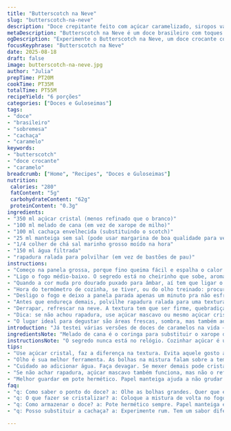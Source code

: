 ```yaml
---
title: "Butterscotch na Neve"
slug: "butterscotch-na-neve"
description: "Doce crepitante feito com açúcar caramelizado, siropos variados e um toque alcoólico. Mistura o doce do butterscotch tradicional com toque especial brasileiro. Textura firme que estala na boca, servido direto sobre a neve ou gelo. Receita reformulada para evitar erros comuns, substituindo ingredientes para adaptar a realidade brasileira. Processo que exige mais observação do que relógio, aprendendo a reconhecer sinais visuais e olfativos para parar o cozimento. Tradicional técnica de caramelização com alternativas para manteiga e álcool. Ideal para entusiasmar quem quer aventura na cozinha doce."
metaDescription: "Butterscotch na Neve é um doce brasileiro com toques de cachaça e rapadura. Aprenda a fazer essa delícia crocante, perfeita para um dia frio."
ogDescription: "Experimente o Butterscotch na Neve, um doce crocante com cachaça envelhecida e rapadura. A textura estaladiça é imperdível."
focusKeyphrase: "Butterscotch na Neve"
date: 2025-08-18
draft: false
image: butterscotch-na-neve.jpg
author: "Julia"
prepTime: PT20M
cookTime: PT35M
totalTime: PT55M
recipeYield: "6 porções"
categories: ["Doces e Guloseimas"]
tags:
- "doce"
- "brasileiro"
- "sobremesa"
- "cachaça"
- "caramelo"
keywords:
- "butterscotch"
- "doce crocante"
- "caramelo"
breadcrumb: ["Home", "Recipes", "Doces e Guloseimas"]
nutrition: 
 calories: "280"
 fatContent: "5g"
 carbohydrateContent: "62g"
 proteinContent: "0.3g"
ingredients:
- "350 ml açúcar cristal (menos refinado que o branco)"
- "100 ml melado de cana (em vez de xarope de milho)"
- "100 ml cachaça envelhecida (substituindo o scotch)"
- "25 ml manteiga sem sal (pode usar margarina de boa qualidade para versão vegana)"
- "1/4 colher de chá sal marinho grosso moído na hora"
- "150 ml água filtrada"
- "rapadura ralada para polvilhar (em vez de bastões de pau)"
instructions:
- "Começo na panela grossa, porque fino queima fácil e espalha o calor mal, tudo que não quer na caramelização. Coloco açúcar, melado, cachaça, manteiga e o sal antes da água. Misturo tudo na mão, sem pressa; nada precisa dissolver ainda."
- "Ligo o fogo médio-baixo. O segredo está no cheirinho que sobe, aroma doce de caramelo começando a formar e mudança da textura da mistura no fundo da panela – começa a borbulhar lento, depois rápido."
- "Quando a cor muda pro dourado puxado para âmbar, aí tem que ligar o radar. Agora adiciono a água, aos poucos, mexendo devagar para evitar cristalização. O líquido vai soltar vapor e a mistura vai engrossar."
- "Hora do termômetro de cozinha, se tiver, ou do olho treinado: procuro bolhas grandes que estalam lento no meio da panela, não só nas bordas; sinal que está perto dos 116-118 graus Celsius. Se passar disso queima fácil, fica amargo."
- "Desligo o fogo e deixo a panela parada apenas um minuto pra não esfriar demais. Pegue colheres para fazer fios ou verta direto em filetes finos sobre neve limpa; o contraste frio faz endurecer instantâneo."
- "Antes que endureça demais, polvilhe rapadura ralada para uma textura rústica e toque de sabor diferente — faz toda a diferença, acrescenta crocância inesperada."
- "Derrapar, refrescar na neve. A textura tem que ser firme, quebradiça. Se ficar mole, era porque não queimou o suficiente. Se abrandar rápido demais, provavelmente humidou, guarde em pote fechado."
- "Dica: se não achou rapadura, use açúcar mascavo ou mesmo açúcar cristal para o final. Evite o açúcar refinado branco puro na hora do polvilho, quebra todo o charme."
- "O lugar ideal para degustar são áreas frescas, sombra, mas também adorei em dias de frio intenso, combinando o calor do doce com o ar gelado. Fica também ótimo enrolado em papel manteiga para levar a festas ou piqueniques."
introduction: "Já testei várias versões de doces de caramelos na vida — mas nada que consiga preservar o cheiro do butterscotch e ainda escorregar bem sobre a neve. A adaptação para o nosso jeito de cozinhar me forçou a trocar ingredientes e aprender com erros de cristalização e textura errada. Achei que trocar o xarope de milho por melado dava um toque de brasilidade, mais profundo e rústico. A cachaça envelhecida substituindo o whiskey é um achado que traz aroma sem perder a força alcoólica, fundamental para a textura final. Manteiga sempre boa qualidade; maracutaia é trocar por margarina vegetal e ainda sair daquele drama lá em casa onde a lactose incomoda. O sucesso está em perceber o ponto no visual e cheiro do caramelo, prestar atenção nas bolhas, isso é que vale pra não passar do ponto nem fechar antes da hora. É uma receita viva, você vai entendendo o tempo, o calor, o cheiro - uma dança que te envolve na cozinha. O resultado, crocante e nem duro demais, nem mole levando culpa. Provei com rapadura polvilhada, e esse é meu ritual secreto, faz estalar na boca e deixar o doce com ar de festa."
ingredientsNote: "Melado de cana é o coringa para substituir o xarope de milho e traz mais sabor e uma cor linda para esse doce; facilmente encontrado em feira e mercados locais. Usar açúcar cristal evita aquele doce artificial demais do refinado, mais natural e com menos chance de cristalizar errado. No lugar do scotch, a cachaça envelhecida tem aromas que lembram o defumado e notas de carvalho, fundamental para o gosto final, mas cuidado com a qualidade, escolhi a intermediária. O toque do sal marinho amplia as notas doces e ajuda a equilibrar sem virar enjoado. A manteiga pode ser trocada por margarina vegetal para quem tem intolerância, só cuide para não usar chantilly ou cremes culinários que soltam água. Água filtrada sempre — não jogue direto da torneira, o que tem na água pode mexer com o ponto do açúcar, aprendemos isso na pele. E a rapadura no final? Aromatiza e dá crocância inesperada, mas se quiser substituir, açúcar mascavo ou uma mistura com coco ralado seco funcionam, mais textura do que sabor exatamente."
instructionsNote: "O segredo nunca está no relógio. Cozinhar açúcar é um território de olfato e visão — as bolhas, a cor da mistura, o som da fervura. Depois que coloquei termômetro, aprendi a usar mais pra confirmar que não queimei. O ponto dos 116-118 graus é onde o doce endurece firme mas não vira pedregulho. O truque da água depois que derreteu tudo evita o caramelo ficar muito espesso ou amargo — só cuidado para não ativar cristalização com mexidas demais. Eu prefiro deixar a panela quieta no último estágio e confiar no termômetro. Usar a neve como base serve para resfriar rápido, fazer a mistura virar docinho crocante na hora — a rapidez da textura que muda é um espetáculo pra cozinhar. Rapadura no final dá um twist rústico, outro grau na textura que a gente normalmente não prevê. Pra guardar, massa colada? papel manteiga e pote hermético tem que ser. Tudo isso ensina que doce bom é misturar técnica e intuição, e que cada cozinha vai pedir um ajuste. Se passar do ponto, vira uma pedra que desafia o dente, se não chegar lá, melado mole demais."
tips:
- "Use açúcar cristal, faz a diferença na textura. Evita aquele gosto artificial. Melado de cana é coringa, traz um sabor bem mais profundo. E use sempre panela grossa. Minha dica?"
- "Olho é sua melhor ferramenta. As bolhas na mistura falam sobre a temperatura. O aroma doce é como um sinal. Sons de estalos vem quando o caramelo tá indo bem. Presta atenção em tudo isso."
- "Cuidado ao adicionar água. Faça devagar. Se mexer demais pode cristalizar. Use água filtrada, essencial. E o sal marinho? Ele amplia o sabor. Não subestime isso."
- "Se não achar rapadura, açúcar mascavo também funciona, mas não o refine. Deixa a textura bem rústica. E não se esqueça da manteiga. Prefira sempre a de boa qualidade."
- "Melhor guardar em pote hermético. Papel manteiga ajuda a não grudar. Mas não deixe na umidade. Isso pode deixar o doce mole. Ajuste sempre conforme seu ambiente."
faq:
- "q: Como saber o ponto do doce? a: Olhe as bolhas grandes. Quer que estalem. Cor tem que ir pro dourado. Isso é importante. Passou do ponto, amargo. Não deixe queimar."
- "q: O que fazer se cristalizar? a: Coloque a mistura de volta no fogo. Adicione um pouquinho de água. Mexa bem. Mas cuidado, evite cristalizar de novo. Muita paciência aqui."
- "q: Como armazenar o doce? a: Pote hermético sempre. Papel manteiga entre camadas ajuda. Evite umidade. Um local fresco é ideal. Não deixe exposto ao ar."
- "q: Posso substituir a cachaça? a: Experimente rum. Tem um sabor diferenciado. Ou um licor mais suave. Mas cada um vai alterar o resultado final. Tenha isso em mente."

---
```

